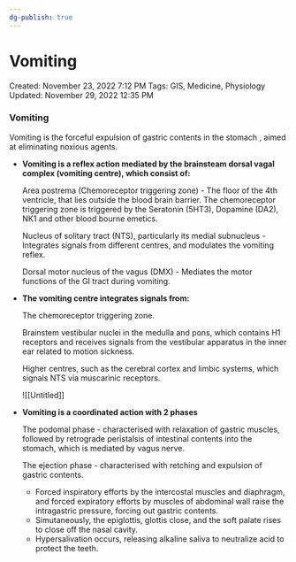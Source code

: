 ```yaml
---
dg-publish: true
---
```


# Vomiting

Created: November 23, 2022 7:12 PM
Tags: GIS, Medicine, Physiology
Updated: November 29, 2022 12:35 PM

### Vomiting

Vomiting is the forceful expulsion of gastric contents in the stomach , aimed at eliminating noxious agents.

- **Vomiting is a reflex action mediated by the brainsteam dorsal vagal complex (vomiting centre), which consist of:**
    
    Area postrema (Chemoreceptor triggering zone) - The floor of the 4th ventricle, that lies outside the blood brain barrier. The chemoreceptor triggering zone is triggered by the Seratonin (5HT3), Dopamine (DA2), NK1 and other blood bourne emetics.
    
    Nucleus of solitary tract (NTS), particularly its medial subnucleus - Integrates signals from different centres, and modulates the vomiting reflex.
    
    Dorsal motor nucleus of the vagus (DMX) - Mediates the motor functions of the GI tract during vomiting.
    
- ****************************************************************************************The vomiting centre integrates signals from:****************************************************************************************
    
    The chemoreceptor triggering zone.
    
    Brainstem vestibular nuclei in the medulla and pons, which contains H1 receptors and receives signals from the vestibular apparatus in the inner ear related to motion sickness.
    
    Higher centres, such as the cerebral cortex and limbic systems, which signals NTS via muscarinic receptors.
    
    ![[Untitled]]
    
- ********************************************************************Vomiting is a coordinated action with 2 phases********************************************************************
    
    The podomal phase - characterised with relaxation of gastric muscles, followed by retrograde peristalsis of intestinal contents into the stomach, which is mediated by vagus nerve.
    
    The ejection phase - characterised with retching and expulsion of gastric contents.
    
    - Forced inspiratory efforts by the intercostal muscles and diaphragm, and forced expiratory efforts by muscles of abdominal wall raise the intragastric pressure, forcing out gastric contents.
    - Simutaneously, the epiglottis, glottis close, and the soft palate rises to close off the nasal cavity.
    - Hypersalivation occurs, releasing alkaline saliva to neutralize acid to protect the teeth.
